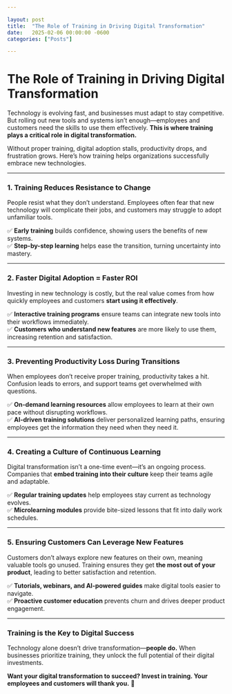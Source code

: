 ```yaml
---

layout: post
title:  "The Role of Training in Driving Digital Transformation"
date:   2025-02-06 00:00:00 -0600
categories: ["Posts"] 

---
```


# **The Role of Training in Driving Digital Transformation**  

Technology is evolving fast, and businesses must adapt to stay competitive. But rolling out new tools and systems isn’t enough—employees and customers need the skills to use them effectively. **This is where training plays a critical role in digital transformation.**  


Without proper training, digital adoption stalls, productivity drops, and frustration grows. Here’s how training helps organizations successfully embrace new technologies.  

---

### **1. Training Reduces Resistance to Change**  
People resist what they don’t understand. Employees often fear that new technology will complicate their jobs, and customers may struggle to adopt unfamiliar tools.  

✅ **Early training** builds confidence, showing users the benefits of new systems.  
✅ **Step-by-step learning** helps ease the transition, turning uncertainty into mastery.  

---

### **2. Faster Digital Adoption = Faster ROI**  
Investing in new technology is costly, but the real value comes from how quickly employees and customers **start using it effectively**.  

✅ **Interactive training programs** ensure teams can integrate new tools into their workflows immediately.  
✅ **Customers who understand new features** are more likely to use them, increasing retention and satisfaction.  

---

### **3. Preventing Productivity Loss During Transitions**  
When employees don’t receive proper training, productivity takes a hit. Confusion leads to errors, and support teams get overwhelmed with questions.  

✅ **On-demand learning resources** allow employees to learn at their own pace without disrupting workflows.  
✅ **AI-driven training solutions** deliver personalized learning paths, ensuring employees get the information they need when they need it.  

---

### **4. Creating a Culture of Continuous Learning**  
Digital transformation isn’t a one-time event—it’s an ongoing process. Companies that **embed training into their culture** keep their teams agile and adaptable.  

✅ **Regular training updates** help employees stay current as technology evolves.  
✅ **Microlearning modules** provide bite-sized lessons that fit into daily work schedules.  

---

### **5. Ensuring Customers Can Leverage New Features**  
Customers don’t always explore new features on their own, meaning valuable tools go unused. Training ensures they get **the most out of your product**, leading to better satisfaction and retention.  

✅ **Tutorials, webinars, and AI-powered guides** make digital tools easier to navigate.  
✅ **Proactive customer education** prevents churn and drives deeper product engagement.  

---

### **Training is the Key to Digital Success**  
Technology alone doesn’t drive transformation—**people do.** When businesses prioritize training, they unlock the full potential of their digital investments.  

**Want your digital transformation to succeed? Invest in training. Your employees and customers will thank you.** 🚀